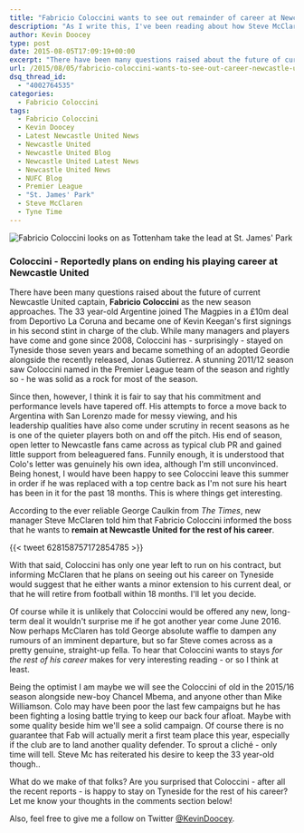 ```yaml
---
title: "Fabricio Coloccini wants to see out remainder of career at Newcastle United"
description: "As I write this, I've been reading about how Steve McClaren and his backroom staff has heated exchanges with players behind the scenes following yet another"
author: Kevin Doocey
type: post
date: 2015-08-05T17:09:19+00:00
excerpt: "There have been many questions raised about the future of current Newcastle United captain, Fabricio Coloccini as a the new season approaches. The 33 year-old Argentine joined.."
url: /2015/08/05/fabricio-coloccini-wants-to-see-out-career-newcastle-united/
dsq_thread_id:
  - "4002764535"
categories:
  - Fabricio Coloccini
tags:
  - Fabricio Coloccini
  - Kevin Doocey
  - Latest Newcastle United News
  - Newcastle United
  - Newcastle United Blog
  - Newcastle United Latest News
  - Newcastle United News
  - NUFC Blog
  - Premier League
  - "St. James' Park"
  - Steve McClaren
  - Tyne Time
---
```

![Fabricio Coloccini looks on as Tottenham take the lead at St. James' Park](https://www.tynetime.com/wp-content/uploads/2015/08/Fabricio-Coloccini-Newcastle-2015.jpg)

### Coloccini - Reportedly plans on ending his playing career at Newcastle United

There have been many questions raised about the future of current Newcastle United captain, **Fabricio Coloccini** as the new season approaches. The 33 year-old Argentine joined The Magpies in a £10m deal from Deportivo La Coruna and became one of Kevin Keegan's first signings in his second stint in charge of the club. While many managers and players have come and gone since 2008, Coloccini has - surprisingly - stayed on Tyneside those seven years and became something of an adopted Geordie alongside the recently released, Jonas Gutierrez. A stunning 2011/12 season saw Coloccini named in the Premier League team of the season and rightly so - he was solid as a rock for most of the season.

Since then, however, I think it is fair to say that his commitment and performance levels have tapered off. His attempts to force a move back to Argentina with San Lorenzo made for messy viewing, and his leadership qualities have also come under scrutiny in recent seasons as he is one of the quieter players both on and off the pitch. His end of season, open letter to Newcastle fans came across as typical club PR and gained little support from beleaguered fans. Funnily enough, it is understood that Colo's letter was genuinely his own idea, although I'm still unconvinced. Being honest,  I would have been happy to see Coloccini leave this summer in order if he was replaced with a top centre back as I'm not sure his heart has been in it for the past 18 months. This is where things get interesting.

According to the ever reliable George Caulkin from _The Times_, new manager Steve McClaren told him that Fabricio Coloccini informed the boss that he wants to **remain at Newcastle United for the rest of his career**.

{{< tweet 628158757172854785 >}}

With that said, Coloccini has only one year left to run on his contract, but informing McClaren that he plans on seeing out his career on Tyneside would suggest that he either wants a minor extension to his current deal, or that he will retire from football within 18 months. I'll let you decide.

Of course while it is unlikely that Coloccini would be offered any new, long-term deal it wouldn't surprise me if he got another year come June 2016. Now perhaps McClaren has told George absolute waffle to dampen any rumours of an imminent departure, but so far Steve comes across as a pretty genuine, straight-up fella. To hear that Coloccini wants to stays _for the rest of his career_ makes for very interesting reading - or so I think at least.

Being the optimist I am maybe we will see the Coloccini of old in the 2015/16 season alongside new-boy Chancel Mbema, and anyone other than Mike Williamson. Colo may have been poor the last few campaigns but he has been fighting a losing battle trying to keep our back four afloat. Maybe with some quality beside him we'll see a solid campaign. Of course there is no guarantee that Fab will actually merit a first team place this year, especially if the club are to land another quality defender. To sprout a cliché - only time will tell. Steve Mc has reiterated his desire to keep the 33 year-old though..

What do we make of that folks? Are you surprised that Coloccini - after all the recent reports - is happy to stay on Tyneside for the rest of his career? Let me know your thoughts in the comments section below!

Also, feel free to give me a follow on Twitter [@KevinDoocey](https://twitter.com/kevindoocey/).
